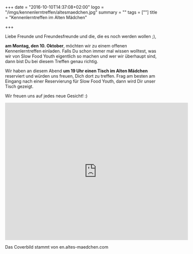 +++
date = "2016-10-10T14:37:08+02:00"
logo = "/imgs/kennenlerntreffen/altesmaedchen.jpg"
summary = ""
tags = [""]
title = "Kennenlerntreffen im Alten Mädchen"

+++

Liebe Freunde und Freundesfreunde und die, die es noch werden wollen ;),

**am Montag, den 10. Oktober**, möchten wir zu einem offenen Kennenlerntreffen einladen.
Falls Du schon immer mal wissen wolltest, was wir von Slow Food Youth eigentlich so machen und wer wir überhaupt sind, dann bist Du bei diesem Treffen genau richtig.

Wir haben an diesem Abend **um 19 Uhr einen Tisch im Alten Mädchen** reserviert und würden uns freuen, Dich dort zu treffen.
Frag am besten am Eingang nach einer Reservierung für Slow Food Youth, dann wird Dir unser Tisch gezeigt.

Wir freuen uns auf jedes neue Gesicht! :)

<iframe src="https://www.google.com/maps/embed?pb=!1m18!1m12!1m3!1d2369.698159936057!2d9.96584651584665!3d53.56315548002508!2m3!1f0!2f0!3f0!3m2!1i1024!2i768!4f13.1!3m3!1m2!1s0x47b18f41a84fdfcf%3A0xca9f38183de31d52!2sBraugasthaus+Altes+M%C3%A4dchen!5e0!3m2!1sen!2sde!4v1474116090577" width="600" height="450" frameborder="0" style="border:0" allowfullscreen></iframe>

Das Coverbild stammt von en.altes-maedchen.com
